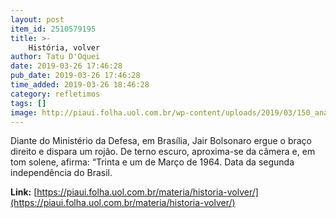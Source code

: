 ```yaml
---
layout: post
item_id: 2510579195
title: >-
    História, volver
author: Tatu D'Oquei
date: 2019-03-26 17:46:28
pub_date: 2019-03-26 17:46:28
time_added: 2019-03-26 18:46:28
category: refletimos
tags: []
image: http://piaui.folha.uol.com.br/wp-content/uploads/2019/03/150_anaisdaditadura_redes.jpg
---
```


Diante do Ministério da Defesa, em Brasília, Jair Bolsonaro ergue o braço direito e dispara um rojão. De terno escuro, aproxima-se da câmera e, em tom solene, afirma: “Trinta e um de Março de 1964. Data da segunda independência do Brasil.

**Link:** [https://piaui.folha.uol.com.br/materia/historia-volver/](https://piaui.folha.uol.com.br/materia/historia-volver/)

